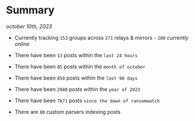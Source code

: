 
# Summary
_october 10th, 2023_

- Currently tracking `153` groups across `271` relays & mirrors - _`100` currently online_

- There have been `13` posts within the `last 24 hours`

- There have been `85` posts within the `month of october`

- There have been `850` posts within the `last 90 days`

- There have been `2980` posts within the `year of 2023`

- There have been `7671` posts `since the dawn of ransomwatch`

- There are `80` custom parsers indexing posts
